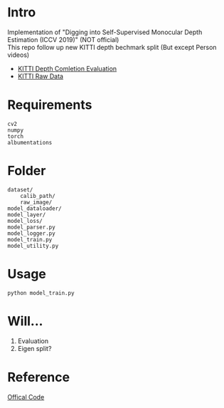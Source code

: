 # Intro
Implementation of "Digging into Self-Supervised Monocular Depth Estimation (ICCV 2019)" (NOT official)  
This repo follow up new KITTI depth bechmark split (But except Person videos)  
- [KITTI Depth Comletion Evaluation](http://www.cvlibs.net/datasets/kitti/eval_depth.php?benchmark=depth_completion)  
- [KITTI Raw Data](http://www.cvlibs.net/datasets/kitti/raw_data.php)  
# Requirements  
```
cv2
numpy
torch
albumentations
```
# Folder  
```
dataset/
    calib_path/
    raw_image/
model_dataloader/
model_layer/
model_loss/
model_parser.py
model_logger.py
model_train.py
model_utility.py
```
# Usage
```
python model_train.py
```
# Will...
1. Evaluation  
2. Eigen split?  
# Reference  
[Offical Code](https://github.com/nianticlabs/monodepth2)  